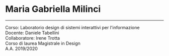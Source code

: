 # Maria Gabriella Milinci

------------------------------------------------------------------------------------

Corso: Laboratorio design di sistemi interattivi per l'informazione  
Docente: Daniele Tabellini  
Collaboratore: Irene Trotta  
Corso di laurea Magistrale in Design  
A.A. 2019/2020
